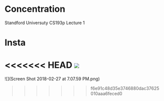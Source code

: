 # Concentration
Standford Universuty CS193p Lecture 1
# Insta

<<<<<<< HEAD
![](screenshot)
=======
![](Screen Shot 2018-02-27 at 7.07.59 PM.png)
>>>>>>> f6e91c48d35e3746880dac37625010aaa6feced0
